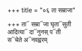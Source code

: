 +++
title = "०६ ता सम्राजा"

+++
ता᳓ सम्रा᳓जा घृता᳓सुती  
आदित्या᳓ दा᳓नुनस् प᳓ती  
स᳓चेते अ᳓नवह्वरम्